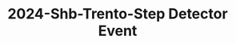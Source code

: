 ---
schema: liveme
title: 2024-Shb-Trento-Step Detector Event
organization: liveme organization  # Copyright Holders in the config file
notes: Android API that counts (incrementally) the number of steps since the devices booted. The step detector sensor collects an event each time a step is taken by the user. The value reported by the sensor is always one, the fractional part being always zero, and the event timestamp is the time when the user’s foot hit the ground. 
resources:
    - name: codebook
      # URL must link to the corresponding codebook
      url: >-
          /liveme/documentation/codebooks/stepdetector.html
      format: html
    - name: project description
      url: >-
          /liveme/documentation/shb
      format: html
    - name: Datascientia community project
      url: >-
          https://ds.datascientia.eu/community/public/projects/63cd43b5-9e20-4f36-a6b6-275946352522
      format: html
license: 'https://datascientiafoundation.github.io/LivePeople/resources/2023LivePeopleLicense.html'  # Fixed field

dataset_name: Stepdetector
location: Trento (IT)
latitude_map: 46.04
longitude_map: 11.07
start_date: 2024-09-24T00:00
end_date: 2024-10-24T00:00
dataset_type: Sensors
sensor_type: Motion
size: 0,43 MB
dataset_format: parquet  # Fixed
data_origin: direct observation
number_participants: 1
language: unknown
collection_name: SHB course
project_url: <a href="https://ds.datascientia.eu/community/public/projects/63cd43b5-9e20-4f36-a6b6-275946352522">Datascientia community project</a>
5_stars: 3  # Fixed value
publication_date: 2024-11-03 14:05:28  # Current timestamp
identifier: 007.AAAO.AAA.BI  # Generated based on the defined rules
request_contact: datadistribution.knowdive@unitn.it
maintainer: name  # Maintainer based on authors
maintainer_email: datadistribution [DOT] knowdive [AT] unitn [DOT] it  # Fixed email
category:
  - Personal data
type:
  - Datasets
---